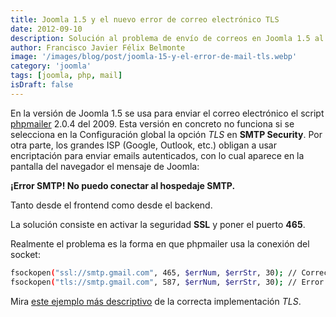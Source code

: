 ```yaml
---
title: Joomla 1.5 y el nuevo error de correo electrónico TLS
date: 2012-09-10
description: Solución al problema de envío de correos en Joomla 1.5 al usar TLS, explicando el error y cómo configurarlo correctamente con SSL.
author: Francisco Javier Félix Belmonte
image: '/images/blog/post/joomla-15-y-el-error-de-mail-tls.webp'
category: 'joomla'
tags: [joomla, php, mail]
isDraft: false
---
```


En la versión de Joomla 1.5 se usa para enviar el correo electrónico el script [phpmailer](http://phpmailer.worxware.com/) 2.0.4 del 2009. Esta versión en concreto no funciona si se selecciona en la Configuración global la opción _TLS_ en **SMTP Security**. Por otra parte, los grandes ISP (Google, Outlook, etc.) obligan a usar encriptación para enviar emails autenticados, con lo cual aparece en la pantalla del navegador el mensaje de Joomla:

**¡Error SMTP! No puedo conectar al hospedaje SMTP.**

Tanto desde el frontend como desde el backend.

La solución consiste en activar la seguridad **SSL** y poner el puerto **465**.

Realmente el problema es la forma en que phpmailer usa la conexión del socket:

```bash
fsockopen("ssl://smtp.gmail.com", 465, $errNum, $errStr, 30); // Correcto
fsockopen("tls://smtp.gmail.com", 587, $errNum, $errStr, 30); // Error SSL3_GET_RECORD
```

Mira [este ejemplo más descriptivo](http://stackoverflow.com/questions/5294751/using-gmails-outgoing-smtp-from-php-using-tls) de la correcta implementación _TLS_.